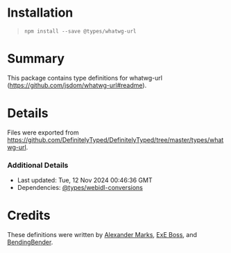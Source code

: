 # Installation
> `npm install --save @types/whatwg-url`

# Summary
This package contains type definitions for whatwg-url (https://github.com/jsdom/whatwg-url#readme).

# Details
Files were exported from https://github.com/DefinitelyTyped/DefinitelyTyped/tree/master/types/whatwg-url.

### Additional Details
 * Last updated: Tue, 12 Nov 2024 00:46:36 GMT
 * Dependencies: [@types/webidl-conversions](https://npmjs.com/package/@types/webidl-conversions)

# Credits
These definitions were written by [Alexander Marks](https://github.com/aomarks), [ExE Boss](https://github.com/ExE-Boss), and [BendingBender](https://github.com/BendingBender).
